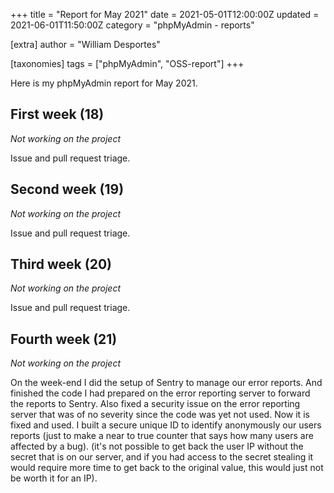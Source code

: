 +++
title = "Report for May 2021"
date = 2021-05-01T12:00:00Z
updated = 2021-06-01T11:50:00Z
category = "phpMyAdmin - reports"

[extra]
author = "William Desportes"

[taxonomies]
tags = ["phpMyAdmin", "OSS-report"]
+++

Here is my phpMyAdmin report for May 2021.

<!-- more -->

## First week (18)

_Not working on the project_

Issue and pull request triage.

## Second week (19)

_Not working on the project_

Issue and pull request triage.

## Third week (20)

_Not working on the project_

Issue and pull request triage.

## Fourth week (21)

_Not working on the project_

On the week-end I did the setup of Sentry to manage our error reports.
And finished the code I had prepared on the error reporting server to forward the reports to Sentry.
Also fixed a security issue on the error reporting server that was of no severity since the code was yet not used.
Now it is fixed and used. I built a secure unique ID to identify anonymously our users reports (just to make a near to true counter that says how many users are affected by a bug).
(it's not possible to get back the user IP without the secret that is on our server, and if you had access to the secret stealing it would require more time to get back to the original value, this would just not be worth it for an IP).
